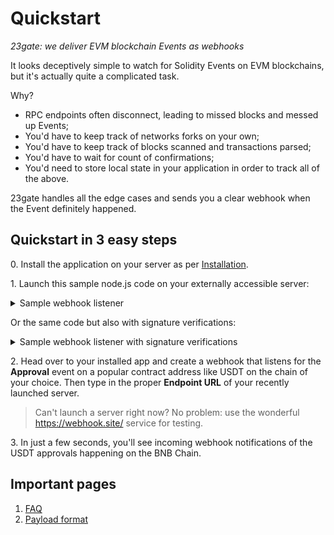 # Quickstart

*23gate: we deliver EVM blockchain Events as webhooks*

It looks deceptively simple to watch for Solidity Events on EVM blockchains, but it's actually quite a complicated task.

Why?

* RPC endpoints often disconnect, leading to missed blocks and messed up Events;
* You'd have to keep track of networks forks on your own;
* You'd have to keep track of blocks scanned and transactions parsed;
* You'd have to wait for count of confirmations;
* You'd need to store local state in your application in order to track all of the above.

23gate handles all the edge cases and sends you a clear webhook when the Event definitely happened.

## Quickstart in 3 easy steps

0\. Install the application on your server as per [Installation](/docs/Installation.md).

1\. Launch this sample node.js code on your externally accessible server:

<details>
<summary>Sample webhook listener</summary>

```javascript
import http from 'node:http';

// Create a local server to receive data from
const server = http.createServer();

// Listen to the request event
server.on('request', (request, response) => {
  // Ignore everything that is not a webhook request
  if (request.url !== '/event' || request.method !== 'POST') {
    response.writeHead(404);
    response.end();
    return;
  }

  // Download all POST data (assume it's json)
  let body = '';
  request.on('data', chunk => body += chunk.toString());

  request.on('end', () => {
    // Display webhook event
    console.log(JSON.parse(body));

    // Signal success so that webhook isn't delivered once again
    response.writeHead(200);
    response.end('OK');
  });
});

// listen on port 8888
server.listen(8888);
```
</details>

Or the same code but also with signature verifications:

<details>
<summary>Sample webhook listener with signature verifications</summary>

```javascript
import http from 'node:http';

// Create a local server to receive data from
const server = http.createServer();

// Listen to the request event
server.on('request', (request, res) => {

  // Ignore everything that is not a webhook request
  if (request.url !== '/event' || request.method !== 'POST') {
    res.writeHead(404);
    res.end();
    return;
  }

  // Download all POST data (assume it's json)
  let body = '';
  request.on('data', chunk => body += chunk.toString());

  request.on('end', () => {
    // Display webhook event
    console.log(JSON.parse(body));

    // Make a string out of stringified payload and the timestamp HTTP header
    const stringToDigest = body + '.' + request.headers['x-timestamp'];

    // Calculate the correct signature
    const correctSignature = crypto
      .createHmac('sha384', 'slavaukraini') // Note: this is default secret for test webhooks
      .update(stringToDigest)
      .digest('base64');

    // Check if the received signature equals to the correct one
    if (correctSignature == request.headers['x-signature']) {
      // Signal success so that webhook isn't delivered once again
      res.writeHead(200);
      res.end('OK');
      return;
    }

    // Signature validation failed.
    res.writeHead(401);
    res.end('FAIL');
  });
});

const port = 8888;

// listen
server.listen(port);

console.log(`Example webhook server with signature validation is listening on http://<YOUR_IP>:${port}/event`);
```
</details>

2\. Head over to your installed app and create a webhook that listens for the **Approval** event on a popular contract address like USDT on the chain of your choice. Then type in the proper **Endpoint URL** of your recently launched server.

> Can't launch a server right now? No problem: use the wonderful https://webhook.site/ service for testing.

3\. In just a few seconds, you'll see incoming webhook notifications of the USDT approvals happening on the BNB Chain.

## Important pages

1. [FAQ](/docs/FAQ.md)
2. [Payload format](/docs/PayloadFormat.md)
